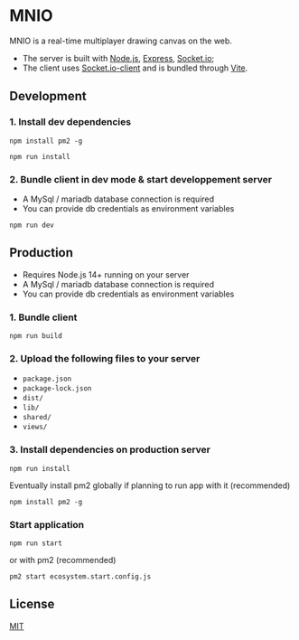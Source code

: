 # MNIO
MNIO is a real-time multiplayer drawing canvas on the web.
- The server is built with [Node.js](https://nodejs.org/en/), [Express](https://expressjs.com/), [Socket.io](https://socket.io/);
- The client uses [Socket.io-client](https://socket.io/) and is bundled through [Vite](https://vitejs.dev/).
## Development
### 1. Install dev dependencies
```
npm install pm2 -g
```
```
npm run install
```
### 2. Bundle client in dev mode & start developpement server
- A MySql / mariadb database connection is required
- You can provide db credentials as environment variables
```
npm run dev
```
## Production
- Requires Node.js 14+ running on your server
- A MySql / mariadb database connection is required
- You can provide db credentials as environment variables
### 1. Bundle client
```
npm run build
```
### 2. Upload the following files to your server
- `package.json`
- `package-lock.json`
- `dist/`
- `lib/`
- `shared/`
- `views/`

### 3. Install dependencies on production server
```
npm run install
```
Eventually install pm2 globally if planning to run app with it (recommended)
```
npm install pm2 -g
```
### Start application
```
npm run start
```
or with pm2 (recommended)
```
pm2 start ecosystem.start.config.js
```

## License
[MIT](https://choosealicense.com/licenses/mit/)